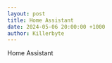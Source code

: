 ```yaml
---
layout: post
title: Home Assistant
date: 2024-05-06 20:00:00 +1000
author: Killerbyte
---
```


Home Assistant
